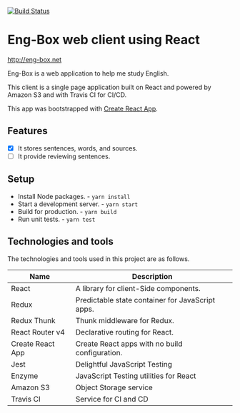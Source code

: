 [![Build Status](https://travis-ci.org/duwonyi/eng-box-react.svg?branch=master)](https://travis-ci.org/duwonyi/eng-box-react)

# Eng-Box web client using React
http://eng-box.net

Eng-Box is a web application to help me study English.

This client is a single page application built on React and powered by Amazon S3 and with Travis CI for CI/CD.

This app was bootstrapped with [Create React App](https://github.com/facebookincubator/create-react-app).

## Features

- [x] It stores sentences, words, and sources.
- [ ] It provide reviewing sentences.

## Setup

- Install Node packages. -  `yarn install`
- Start a development server. - `yarn start`
- Build for production. - `yarn build`
- Run unit tests. - `yarn test`

## Technologies and tools

The technologies and tools used in this project are as follows.

| **Name** | **Description** |
| -------- | --------------- |
| React | A library for client-Side components. |
| Redux | Predictable state container for JavaScript apps. |
| Redux Thunk | Thunk middleware for Redux. |
| React Router v4 | Declarative routing for React. |
| Create React App | Create React apps with no build configuration. |
| Jest | Delightful JavaScript Testing |
| Enzyme | JavaScript Testing utilities for React  |
| Amazon S3 | Object Storage service |
| Travis CI | Service for CI and CD |
